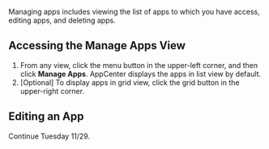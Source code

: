 Managing apps includes viewing the list of apps to which you have access, editing apps, and deleting apps. 

## Accessing the Manage Apps View

1. From any view, click the menu button in the upper-left corner, and then click **Manage Apps**. AppCenter displays the apps in list view by default.
2. [Optional] To display apps in grid view, click the grid button in the upper-right corner.

## Editing an App

Continue Tuesday 11/29.
